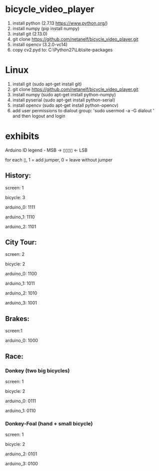 # bicycle_video_player
1. install python (2.7.13 https://www.python.org/)
2. install numpy (pip install numpy)
3. install git (2.13.0)
4. git clone https://github.com/netanelf/bicycle_video_player.git
5. install opencv (3.2.0-vc14)
6. copy cv2.pyd to: C:\Python27\Lib\site-packages


# Linux
1. install git (sudo apt-get install git)
2. git clone https://github.com/netanelf/bicycle_video_player.git
3. install numpy (sudo apt-get install python-numpy)
4. install pyserial (sudo apt-get install python-serial)
5. install opencv (sudo apt-get install python-opencv)
6. add user permissions to dialout group: 'sudo usermod -a -G dialout <username>' and then logout and login


# exhibits
Arduino ID legend - MSB -> ▯▯▯▯ <- LSB

for each ▯, 1 = add jumper, 0 = leave without jumper

## History:
screen: 1

bicycle: 3

arduino_0: 1111

arduino_1: 1110

arduino_2: 1101

## City Tour:
screen: 2

bicycle: 2

arduino_0: 1100

arduino_1: 1011

arduino_2: 1010

arduino_3: 1001

## Brakes:
screen:1

arduino_0: 1000


## Race:

### Donkey (two big bicycles)
screen: 1

bicycle: 2

arduino_0: 0111

arduino_1: 0110

### Donkey-Foal (hand + small bicycle)
screen: 1

bicycle: 2

arduino_2: 0101

arduino_3: 0100




